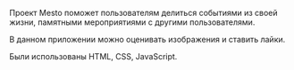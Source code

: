 Проект Mesto поможет пользователям делиться событиями из своей жизни, памятными мероприятиями с другими пользователями.

В данном приложении можно оценивать изображения и ставить лайки.

Были использованы HTML, CSS, JavaScript.
